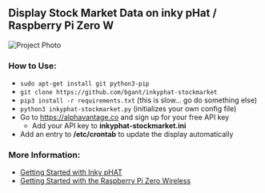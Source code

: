 ## Display Stock Market Data on inky pHat / Raspberry Pi Zero W

![Project Photo](../assets/inkyphat-stockmarket.png)

### How to Use:
* `sudo apt-get install git python3-pip`
* `git clone https://github.com/bgant/inkyphat-stockmarket`
* `pip3 install -r requirements.txt` (this is slow... go do something else)
* `python3 inkyphat-stockmarket.py` (initializes your own config file)
* Go to https://alphavantage.co and sign up for your free API key
  * Add your API key to **inkyphat-stockmarket.ini**
* Add an entry to **/etc/crontab** to update the display automatically

### More Information:
* [Getting Started with Inky pHAT](https://learn.pimoroni.com/tutorial/sandyj/getting-started-with-inky-phat)
* [Getting Started with the Raspberry Pi Zero Wireless](https://learn.sparkfun.com/tutorials/getting-started-with-the-raspberry-pi-zero-wireless)
